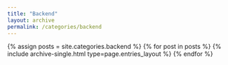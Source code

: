 ```yaml
---
title: "Backend"
layout: archive
permalink: /categories/backend
---
```



{% assign posts = site.categories.backend %}
{% for post in posts %} {% include archive-single.html type=page.entries_layout %} {% endfor %}
